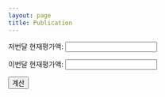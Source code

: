 ```yaml
---
layout: page
title: Publication
---
```


<html>
<head>
  <title>평가손익 그래프</title>
  <script src="https://cdn.jsdelivr.net/npm/chart.js"></script>
</head>
<body>
  <canvas id="profitChart" width="400" height="200"></canvas>

  <label for="previousValue">저번달 현재평가액:</label>
  <input type="number" id="previousValue">

  <label for="currentValue">이번달 현재평가액:</label>
  <input type="number" id="currentValue">

  <button onclick="calculateProfit()">계산</button>

  <script>
    function calculateProfit() {
      var previousValue = parseFloat(document.getElementById('previousValue').value);
      var currentValue = parseFloat(document.getElementById('currentValue').value);

      var profit = currentValue - previousValue;
      var profitPercentage = (profit / previousValue) * 100;

      var ctx = document.getElementById('profitChart').getContext('2d');
      var chart = new Chart(ctx, {
        type: 'bar',
        data: {
          labels: ['평가손익', '수익률'],
          datasets: [{
            label: '평가손익과 수익률',
            data: [profit, profitPercentage],
            backgroundColor: [
              'rgba(54, 162, 235, 0.2)', // 평가손익 색상
              'rgba(75, 192, 192, 0.2)', // 수익률 색상
            ],
            borderColor: [
              'rgba(54, 162, 235, 1)', // 평가손익 테두리 색상
              'rgba(75, 192, 192, 1)', // 수익률 테두리 색상
            ],
            borderWidth: 1
          }]
        },
        options: {
          scales: {
            y: {
              beginAtZero: true
            }
          }
        }
      });
    }
  </script>
</body>
</html>

